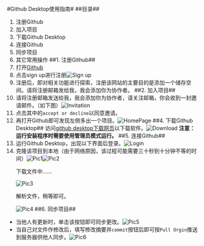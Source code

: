 #Github Desktop使用指南#
##目录##
1. 注册Github
2. 加入项目 
3. 下载Github Desktop
4. 连接Github
5. 同步项目
6. 其它常用操作
##1. 注册Github##
1. 打开[Github](github.com)
2. 点击sign up进行注册![Sign up](Pictures\GithubSignup.png)
3. 注册后，即对相关功能进行探索，注册该网站的主要目的是添加一个储存空间。请将注册邮箱发给我，我会添加你为协作者。
##2. 加入项目##
1. 请将注册邮箱发送给我，我会添加你为协作者，请关注邮箱，你会收到一封邀请邮件。（如下图）![Invitation](Pictures\GithubInvitation.png)
2. 点击其中的`accept or decline`以同意邀请。
3. 再打开Github即可发现左侧多出一个项目。![HomePage](Pictures\GithubHomePage.png)
##4. 下载Github Desktop##
访问[github desktop下载网页](https://desktop.github.com/)以下载软件。![Download](Pictures\GithubDesktop.png)
**注意：运行安装程序时需要使用管理员模式运行。**
##5. 连接Github##
1. 运行Github Desktop，出现以下界面后登录。![Login](Pictures\GithubDesktopSignIn.png)
2. 克隆该项目到本地（由于网络原因，该过程可能需要三十秒到十分钟不等的时间）![Pic1](Pictures\GithubDesktop1.png)![Pic2](Pictures\GithubDesktop2.png)<p>下载文件中……</p>![Pic3](Pictures\GithubDesktop3.png)<p>解析文件，稍等即可。</p>![Pic4](Pictures\GithubDesktop4.png)
##6. 同步项目##
- 当他人有更新时，单击该按钮即可同步更改。![Pic5](Pictures\GithubDesktop5.png)
- 当自己对文件作修改后，填写修改摘要并`commit`按钮后即可按`Pull Orgin`推送到服务器供他人同步。![Pic6](Pictures\GithubDesktop6.png)